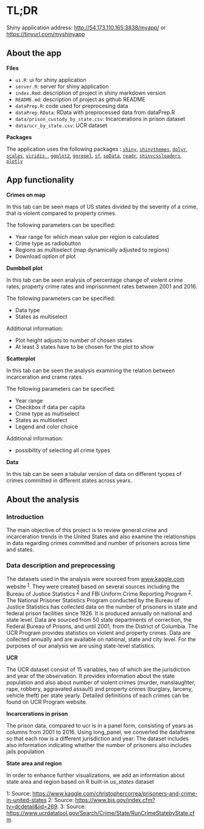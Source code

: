 # TL;DR

Shiny application address: http://54.173.110.165:3838/myapp/ or https://tinyurl.com/myshinyapp

## About the app

**Files**

- `ui.R`: ui for shiny application  
- `server.R`: server for shiny application  
- `index.Rmd`: description of project in shiny markdown version
- `README.md`: description of project as github README
- `dataPrep.R`: code used for preprocesing data  
- `dataPrep.RData`: RData with preprocessed data from dataPrep.R  
- `data/prison_custody_by_state.csv`: Incarcerations in prison dataset  
- `data/ucr_by_state.csv`: UCR dataset
 
**Packages**

The application uses the following packages : 
[`shiny`](https://shiny.rstudio.com/), 
[`shinythemes`](https://rstudio.github.io/shinythemes/), 
[`dplyr`](https://github.com/tidyverse/dplyr),
[`scales`](https://github.com/r-lib/scales),
[`viridis `](https://ggplot2.tidyverse.org/reference/scale_viridis.html),
[`ggplot2`](https://ggplot2.tidyverse.org/),
[`ggrepel`](https://www.rdocumentation.org/packages/ggrepel/versions/0.7.0),
[`sf`](https://cran.r-project.org/web/packages/sf/index.html),
[`spData`](https://cran.r-project.org/web/packages/spData/index.html),
[`readr`](https://readr.tidyverse.org/),
[`shinycssloaders`](https://github.com/daattali/shinycssloaders),
[`plotly`](https://plotly.com/)

## App functionality


**Crimes on map**

In this tab can be seen maps of US states divided by the severity of a crime, that is violent compared to property crimes.

The following parameters can be specified:

 - Year range for which mean value per region is calculated
 - Crime type as radiobutton
 - Regions as multiselect (map dynamically adjusted to regions)
 - Download option of plot

**Dumbbell plot**

In this tab can be seen analysis of percentage change of violent crime rates, property crime rates and imprisonment rates between 2001 and 2016. 

The following parameters can be specified:

- Data type
- States as multiselect

Additional information:

- Plot height adjusts to number of chosen states
- At least 3 states have to be chosen for the plot to show

**Scatterplot**

In this tab can be seen the analysis examining the relation between incarceration and crame rates.

The following parameters can be specified:

- Year range
- Checkbox if data per capita
- Crime type as multiselect
- States as multiselect
- Legend and color choice

Additional information: 

- possibility of selecting all crime types

**Data**

In this tab can be seen a tabular version of data on different tyopes of crimes committed in different states across years.

## About the analysis

### Introduction

The main objective of this project is to review general crime and incarceration trends in the United States and also examine the relationships in data regarding crimes committed and number of prisoners across time and states. 

### Data description and preprocessing

The datasets used in the analysis were sourced from www.kaggle.com website <sup>[1](#kaggle)</sup>. They were created based on several sources including the Bureau of Justice Statistics <sup>[2](#bjs)</sup> and FBI Uniform Crime Reporting Program <sup>[2](#fbi)</sup>. The National Prisoner Statistics Program conducted by the Bureau of Justice Statistics has collected data on the number of prisoners in state and federal prison facilities since 1926. It is produced annually on national and state level. Data are sourced from 50 state departments of correction, the Federal Bureau of Prisons, and until 2001, from the District of Columbia. The UCR Program provides statistics on violent and property crimes. Data are collected annually and are available on national, state and city level. For the purposes of our analysis we are using state-level statistics.

**UCR**

The UCR dataset consist of 15 variables, two of which are the jurisdiction and year of the observation. It provides information about the state population and also about number of violent crimes (murder, manslaughter, rape, robbery, aggravated assault) and property crimes (burglary, larceny, vehicle theft) per state yearly. Detailed definitions of each crimes can be found on UCR Program website.

**Incarcerations in prison**

The prison data, compared to ucr is in a panel form, consisting of years as columns from 2001 to 2016. Using long_panel, we converted the dataframe so that each row is a different jurisdiction and year. The dataset includes also information indicating whether the number of prisoners also includes jails population.

**State area and region**

In order to enhance further visualizations, we add an information about state area and region based on R built-in *us_states* dataset


<a name="kaggle">1</a>: Source: https://www.kaggle.com/christophercorrea/prisoners-and-crime-in-united-states
<a name="bjs">2</a>: Source: https://www.bjs.gov/index.cfm?ty=dcdetail&iid=269.
<a name="fbi">3</a>: Source: https://www.ucrdatatool.gov/Search/Crime/State/RunCrimeStatebyState.cfm.
